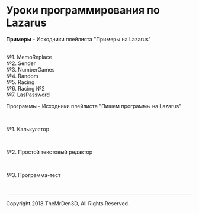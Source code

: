 <!DOCTYPE html>
<html>

<head>
   <meta charset="utf-8"> 
</head>    
    
<body>
  <h1>Уроки программирования по Lazarus </h1>
  <p><b>Примеры</b> - Исходники плейлиста "Примеры на Lazarus"</p><br>
    №1. MemoReplace<br>
    №2. Sender<br> 
    №3. NumberGames<br>
    №4. Random<br> 
    №5. Racing<br> 
    №6. Racing №2<br> 
    №7. LasPassword 

<p>Программы - Исходники плейлиста "Пишем программы на Lazarus"</p><br> 
    <p>№1. Калькулятор</p><br> 
    <p>№2. Простой текстовый редактор </p><br>
    <p>№3. Программа-тест</p><br>  
    
<hr>
    Copyright 2018 TheMrDen3D, All Rights Reserved.
</body>    

</html>